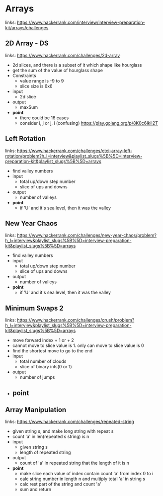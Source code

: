 # Arrays

links: https://www.hackerrank.com/interview/interview-preparation-kit/arrays/challenges

## 2D Array - DS

links: https://www.hackerrank.com/challenges/2d-array

- 2d slices, and there is a subset of it which shape like hourglass
- get the sum of the value of hourglass shape
- Constraints
    - value range is -9 to 9
    - slice size is 6x6
- input
    - 2d slice
- output
    - maxSum
- **point**
    - there could be 16 cases
    - consider i, j or j, i (confusing) https://play.golang.org/p/8K0c6IkiI2T

## Left Rotation

links: https://www.hackerrank.com/challenges/ctci-array-left-rotation/problem?h_l=interview&playlist_slugs%5B%5D=interview-preparation-kit&playlist_slugs%5B%5D=arrays

- find valley numbers
- input
    - total up/down step number
    - slice of ups and downs
- output
    - number of valleys
- **point**
    - if 'U' and it's sea level, then it was the valley

## New Year Chaos

links: https://www.hackerrank.com/challenges/new-year-chaos/problem?h_l=interview&playlist_slugs%5B%5D=interview-preparation-kit&playlist_slugs%5B%5D=arrays

- find valley numbers
- input
    - total up/down step number
    - slice of ups and downs
- output
    - number of valleys
- **point**
    - if 'U' and it's sea level, then it was the valley


## Minimum Swaps 2

links: https://www.hackerrank.com/challenges/crush/problem?h_l=interview&playlist_slugs%5B%5D=interview-preparation-kit&playlist_slugs%5B%5D=arrays

- move forward index + 1 or + 2
- cannot move to slice value is 1. only can move to slice value is 0
- find the shortest move to go to the end
- input
	- total number of clouds
	- slice of binary ints(0 or 1)
- output
	- number of jumps
- **point**
    -  


## Array Manipulation

links: https://www.hackerrank.com/challenges/repeated-string

- given string s, and make long string with repeat s
- count 'a' in len(repeated s string) is n
- input
    - given string s
    - length of repeated string
- output
    - count of 'a' in repeated string that the length of it is n
- **point** 
    - make slice each value of index contain count 'a' from index 0 to i
    - calc string number in length n and multiply total 'a' in string s
    - calc rest part of the string and count 'a'
    - sum and return 
